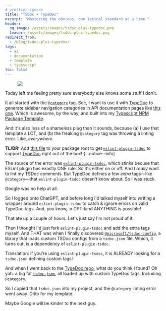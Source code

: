 ```yaml
---
# prettier-ignore
title: "TSDoc + TypeDoc"
excerpt: "Mastering the obvious, one lexical standard at a time."
header:
  og_image: /assets/images/tsdoc-plus-typedoc.png
  teaser: /assets/images/tsdoc-plus-typedoc.png
redirect_from:
  - /blog/tsdoc-plus-typedoc/
tags:
  - ai
  - documentation
  - template
  - typescript
toc: false
---
```


<figure class="align-left drop-image">
    <img src="/assets/images/tsdoc-plus-typedoc.png">
</figure>

Today left me feeling pretty sure everybody else knows some stuff I don't.

It all started with the [`@category`](https://typedoc.org/tags/category/) tag. See, I want to use it with [TypeDoc](https://typedoc.org) to generate sidebar navigation categories in API documentation pages like [this one](https://docs.karmanivero.us/string-utilities/). Which is awesome, by the way, and built into my [Typescript NPM Package Template](https://github.com/karmaniverous/npm-package-template-ts).

And it's also less of a shameless plug than it sounds, because (a) I use that template a LOT, and (b) the freaking `@category` tag was throwing a linting error. Like, _everywhere_.

**TL/DR:** Add [this file](https://github.com/TypeStrong/typedoc/blob/master/tsdoc.json) to your package root to get [`eslint-plugin-tsdoc`](https://www.npmjs.com/package/eslint-plugin-tsdoc) to support [TypeDoc](https://typedoc.org) right out of the box!
{: .notice--info}

The source of the error was [`eslint-plugin-tsdoc`](https://www.npmjs.com/package/eslint-plugin-tsdoc), which stinks becuse that ESLint plugin has exactly ONE rule. So it's either on or off. And I _really_ want to lint my TSDoc comments. But TypeDoc defines a few _extra_ tags—like `@category`—that `eslint-plugin-tsdoc` doesn't know about. So I was stuck.

Google was no help at all.

So I logged onto ChatGPT, and before long I'd talked myself into writing a wrapper around `eslint-plugin-tsdoc` to catch & ignore errors on valid TypeDoc tags. And, you know, in GPT-land ANYTHING is possible!

That ate up a couple of hours. Let's just say I'm not proud of it.

Then I thought I'd just fork `eslint-plugin-tsdoc` and add the extra tags myself. And THAT was when I finally discovered [`@microsoft/tsdoc-config`](https://tsdoc.org/pages/packages/tsdoc-config/), a library that loads custom TSDoc configs from a `tsdoc.json` file. Which, it turns out, is a dependency of `eslint-plugin-tsdoc`.

Translation: if you're using `eslint-plugin-tsdoc`, it is ALREADY looking for a `tsdoc.json` defining custom tags!

And when I went back to the [TypeDoc repo](https://github.com/TypeStrong/typedoc), what do you think I found? Oh yah: a big fat [`tsdoc.json`](https://github.com/TypeStrong/typedoc/blob/master/tsdoc.json), all loaded up with custom TypeDoc tags. Including `@category`.

So I copied that `tsdoc.json` into my project, and the `@category` linting error went away. Ditto for my template.

Maybe Google will be kinder to the next guy.

